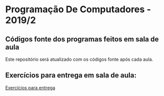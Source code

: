 # Programação De Computadores - 2019/2

## Códigos fonte dos programas feitos em sala de aula

Este repositório será atualizado com os códigos fonte após cada aula.

## Exercícios para entrega em sala de aula:
[Exercícios para entrega](Exercícios_para_entrega.md)